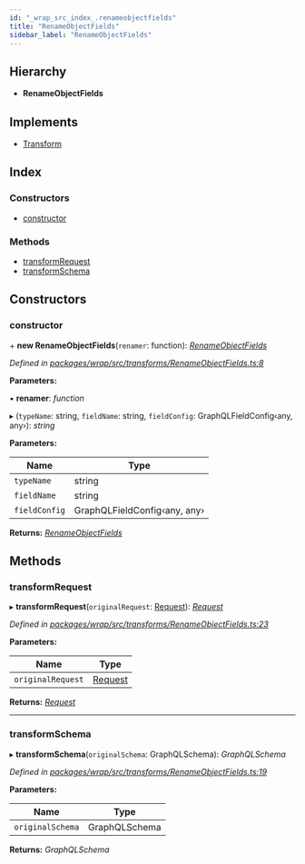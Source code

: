 ```yaml
---
id: "_wrap_src_index_.renameobjectfields"
title: "RenameObjectFields"
sidebar_label: "RenameObjectFields"
---
```


## Hierarchy

* **RenameObjectFields**

## Implements

* [Transform](../interfaces/_utils_src_index_.transform)

## Index

### Constructors

* [constructor](_wrap_src_index_.renameobjectfields.md#constructor)

### Methods

* [transformRequest](_wrap_src_index_.renameobjectfields.md#transformrequest)
* [transformSchema](_wrap_src_index_.renameobjectfields.md#transformschema)

## Constructors

###  constructor

\+ **new RenameObjectFields**(`renamer`: function): *[RenameObjectFields](_wrap_src_index_.renameobjectfields)*

*Defined in [packages/wrap/src/transforms/RenameObjectFields.ts:8](https://github.com/ardatan/graphql-tools/blob/master/packages/wrap/src/transforms/RenameObjectFields.ts#L8)*

**Parameters:**

▪ **renamer**: *function*

▸ (`typeName`: string, `fieldName`: string, `fieldConfig`: GraphQLFieldConfig‹any, any›): *string*

**Parameters:**

Name | Type |
------ | ------ |
`typeName` | string |
`fieldName` | string |
`fieldConfig` | GraphQLFieldConfig‹any, any› |

**Returns:** *[RenameObjectFields](_wrap_src_index_.renameobjectfields)*

## Methods

###  transformRequest

▸ **transformRequest**(`originalRequest`: [Request](../interfaces/_utils_src_index_.request)): *[Request](../interfaces/_utils_src_index_.request)*

*Defined in [packages/wrap/src/transforms/RenameObjectFields.ts:23](https://github.com/ardatan/graphql-tools/blob/master/packages/wrap/src/transforms/RenameObjectFields.ts#L23)*

**Parameters:**

Name | Type |
------ | ------ |
`originalRequest` | [Request](../interfaces/_utils_src_index_.request) |

**Returns:** *[Request](../interfaces/_utils_src_index_.request)*

___

###  transformSchema

▸ **transformSchema**(`originalSchema`: GraphQLSchema): *GraphQLSchema*

*Defined in [packages/wrap/src/transforms/RenameObjectFields.ts:19](https://github.com/ardatan/graphql-tools/blob/master/packages/wrap/src/transforms/RenameObjectFields.ts#L19)*

**Parameters:**

Name | Type |
------ | ------ |
`originalSchema` | GraphQLSchema |

**Returns:** *GraphQLSchema*
